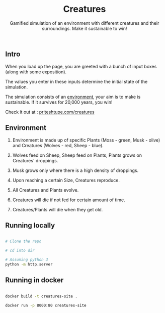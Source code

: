 <br />
<h1 align="center">Creatures</h1>
<p align="center"> Gamified simulation of an environment with different creatures and their surroundings. Make it sustainable to win!</p>
<br />

## Intro

When you load up the page, you are greeted with a bunch of input boxes (along with some exposition).

The values you enter in these inputs determine the initial state of the simulation.

The simulation consists of an [environment](##Environment), your aim is to make is sustainable. If it survives for 20,000 years, you win!

Check it out at : [priteshtupe.com/creatures](https://www.priteshtupe.com/creatures)

## Environment

1. Environment is made up of specific Plants (Moss - green, Musk - olive) and Creatures (Wolves - red, Sheep - blue).

2. Wolves feed on Sheep, Sheep feed on Plants, Plants grows on Creatures' droppings.

3. Musk grows only where there is a high density of droppings.

4. Upon reaching a certain Size, Creatures reproduce.

5. All Creatures and Plants evolve.

6. Creatures will die if not fed for certain amount of time.

7. Creatures/Plants will die when they get old.

## Running locally

```sh

# Clone the repo

# cd into dir

# Assuming python 3
python -m http.server

```

## Running in docker

```sh

docker build -t creatures-site .

docker run -p 8000:80 creatures-site

```

